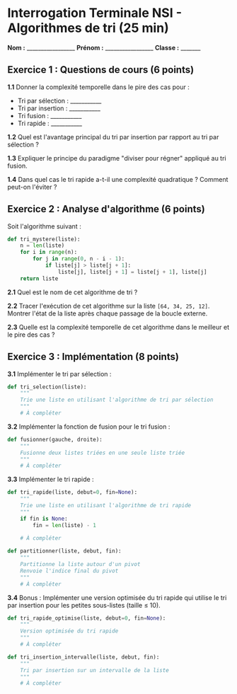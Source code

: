 # Interrogation Terminale NSI - Algorithmes de tri (25 min)
**Nom :** _________________ **Prénom :** _________________ **Classe :** _______

## Exercice 1 : Questions de cours (6 points)

**1.1** Donner la complexité temporelle dans le pire des cas pour :
- Tri par sélection : ___________
- Tri par insertion : ___________
- Tri fusion : ___________
- Tri rapide : ___________

**1.2** Quel est l'avantage principal du tri par insertion par rapport au tri par sélection ?

**1.3** Expliquer le principe du paradigme "diviser pour régner" appliqué au tri fusion.

**1.4** Dans quel cas le tri rapide a-t-il une complexité quadratique ? Comment peut-on l'éviter ?

## Exercice 2 : Analyse d'algorithme (6 points)

Soit l'algorithme suivant :

```python
def tri_mystere(liste):
    n = len(liste)
    for i in range(n):
        for j in range(0, n - i - 1):
            if liste[j] > liste[j + 1]:
                liste[j], liste[j + 1] = liste[j + 1], liste[j]
    return liste
```

**2.1** Quel est le nom de cet algorithme de tri ?

**2.2** Tracer l'exécution de cet algorithme sur la liste `[64, 34, 25, 12]`. Montrer l'état de la liste après chaque passage de la boucle externe.

**2.3** Quelle est la complexité temporelle de cet algorithme dans le meilleur et le pire des cas ?

## Exercice 3 : Implémentation (8 points)

**3.1** Implémenter le tri par sélection :

```python
def tri_selection(liste):
    """
    Trie une liste en utilisant l'algorithme de tri par sélection
    """
    # À compléter
```

**3.2** Implémenter la fonction de fusion pour le tri fusion :

```python
def fusionner(gauche, droite):
    """
    Fusionne deux listes triées en une seule liste triée
    """
    # À compléter
```

**3.3** Implémenter le tri rapide :

```python
def tri_rapide(liste, debut=0, fin=None):
    """
    Trie une liste en utilisant l'algorithme de tri rapide
    """
    if fin is None:
        fin = len(liste) - 1
    
    # À compléter

def partitionner(liste, debut, fin):
    """
    Partitionne la liste autour d'un pivot
    Renvoie l'indice final du pivot
    """
    # À compléter
```

**3.4** Bonus : Implémenter une version optimisée du tri rapide qui utilise le tri par insertion pour les petites sous-listes (taille ≤ 10).

```python
def tri_rapide_optimise(liste, debut=0, fin=None):
    """
    Version optimisée du tri rapide
    """
    # À compléter

def tri_insertion_intervalle(liste, debut, fin):
    """
    Tri par insertion sur un intervalle de la liste
    """
    # À compléter
```